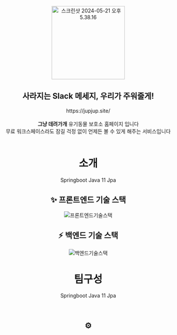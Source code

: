<div align=center>
  <img width="200" alt="스크린샷 2024-05-21 오후 5.38.16" src="https://github.com/rla-wjdqls/chacha/issues/1#issue-2307730927">
  <h2> 사라지는 Slack 메세지, 우리가 주워줄게! </h2>
  https://jupjup.site/
  <br>
  <br>
  <strong>그냥 데려가개</strong> 유기동물 보호소 홈페이지 입니다
  <br>
  무료 워크스페이스라도 잠길 걱정 없이 언제든 볼 수 있게 해주는 서비스입니다
  <br>
  <br>

# 소개
Springboot
Java 11
Jpa


## ✨ 프론트엔드 기술 스택 

![프론트엔드기술스택](https://user-images.githubusercontent.com/80666066/198928140-3b6a081e-f3e6-401e-b58f-568792f67847.png)

## ⚡️ 백엔드 기술 스택 

![백엔드기술스택](https://user-images.githubusercontent.com/80666066/198928111-a3e64d8b-abfb-47ca-a97f-14d690fc40dc.png)


# 팀구성
Springboot
Java 11
Jpa



<br>




## ⚙️ 


  



<br/>
  
  
